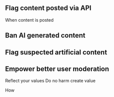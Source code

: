 ## Flag content posted via API

When content is posted


## Ban AI generated content



## Flag suspected artificial content



## Empower better user moderation



Reflect your values
Do no harm
create value

How 


